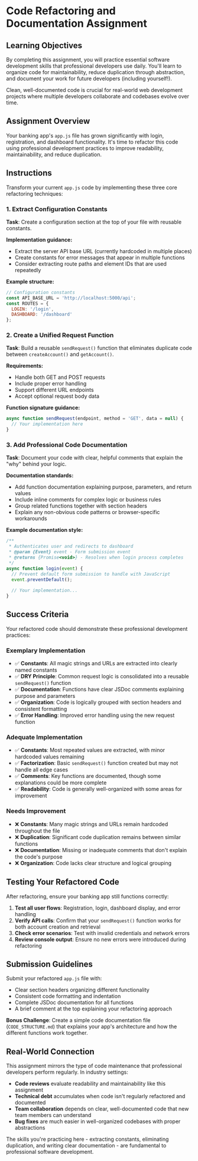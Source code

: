 # Code Refactoring and Documentation Assignment

## Learning Objectives

By completing this assignment, you will practice essential software development skills that professional developers use daily. You'll learn to organize code for maintainability, reduce duplication through abstraction, and document your work for future developers (including yourself!).

Clean, well-documented code is crucial for real-world web development projects where multiple developers collaborate and codebases evolve over time.

## Assignment Overview

Your banking app's `app.js` file has grown significantly with login, registration, and dashboard functionality. It's time to refactor this code using professional development practices to improve readability, maintainability, and reduce duplication.

## Instructions

Transform your current `app.js` code by implementing these three core refactoring techniques:

### 1. Extract Configuration Constants

**Task**: Create a configuration section at the top of your file with reusable constants.

**Implementation guidance:**
- Extract the server API base URL (currently hardcoded in multiple places)
- Create constants for error messages that appear in multiple functions
- Consider extracting route paths and element IDs that are used repeatedly

**Example structure:**
```javascript
// Configuration constants
const API_BASE_URL = 'http://localhost:5000/api';
const ROUTES = {
  LOGIN: '/login',
  DASHBOARD: '/dashboard'
};
```

### 2. Create a Unified Request Function

**Task**: Build a reusable `sendRequest()` function that eliminates duplicate code between `createAccount()` and `getAccount()`.

**Requirements:**
- Handle both GET and POST requests
- Include proper error handling
- Support different URL endpoints
- Accept optional request body data

**Function signature guidance:**
```javascript
async function sendRequest(endpoint, method = 'GET', data = null) {
  // Your implementation here
}
```

### 3. Add Professional Code Documentation

**Task**: Document your code with clear, helpful comments that explain the "why" behind your logic.

**Documentation standards:**
- Add function documentation explaining purpose, parameters, and return values
- Include inline comments for complex logic or business rules
- Group related functions together with section headers
- Explain any non-obvious code patterns or browser-specific workarounds

**Example documentation style:**
```javascript
/**
 * Authenticates user and redirects to dashboard
 * @param {Event} event - Form submission event
 * @returns {Promise<void>} - Resolves when login process completes
 */
async function login(event) {
  // Prevent default form submission to handle with JavaScript
  event.preventDefault();
  
  // Your implementation...
}
```

## Success Criteria

Your refactored code should demonstrate these professional development practices:

### Exemplary Implementation
- ✅ **Constants**: All magic strings and URLs are extracted into clearly named constants
- ✅ **DRY Principle**: Common request logic is consolidated into a reusable `sendRequest()` function
- ✅ **Documentation**: Functions have clear JSDoc comments explaining purpose and parameters
- ✅ **Organization**: Code is logically grouped with section headers and consistent formatting
- ✅ **Error Handling**: Improved error handling using the new request function

### Adequate Implementation
- ✅ **Constants**: Most repeated values are extracted, with minor hardcoded values remaining
- ✅ **Factorization**: Basic `sendRequest()` function created but may not handle all edge cases
- ✅ **Comments**: Key functions are documented, though some explanations could be more complete
- ✅ **Readability**: Code is generally well-organized with some areas for improvement

### Needs Improvement
- ❌ **Constants**: Many magic strings and URLs remain hardcoded throughout the file
- ❌ **Duplication**: Significant code duplication remains between similar functions
- ❌ **Documentation**: Missing or inadequate comments that don't explain the code's purpose
- ❌ **Organization**: Code lacks clear structure and logical grouping

## Testing Your Refactored Code

After refactoring, ensure your banking app still functions correctly:

1. **Test all user flows**: Registration, login, dashboard display, and error handling
2. **Verify API calls**: Confirm that your `sendRequest()` function works for both account creation and retrieval
3. **Check error scenarios**: Test with invalid credentials and network errors
4. **Review console output**: Ensure no new errors were introduced during refactoring

## Submission Guidelines

Submit your refactored `app.js` file with:
- Clear section headers organizing different functionality
- Consistent code formatting and indentation
- Complete JSDoc documentation for all functions
- A brief comment at the top explaining your refactoring approach

**Bonus Challenge**: Create a simple code documentation file (`CODE_STRUCTURE.md`) that explains your app's architecture and how the different functions work together.

## Real-World Connection

This assignment mirrors the type of code maintenance that professional developers perform regularly. In industry settings:
- **Code reviews** evaluate readability and maintainability like this assignment
- **Technical debt** accumulates when code isn't regularly refactored and documented
- **Team collaboration** depends on clear, well-documented code that new team members can understand
- **Bug fixes** are much easier in well-organized codebases with proper abstractions

The skills you're practicing here - extracting constants, eliminating duplication, and writing clear documentation - are fundamental to professional software development.
